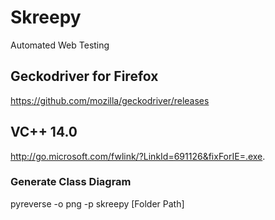 # Skreepy
Automated Web Testing

## Geckodriver for Firefox 
https://github.com/mozilla/geckodriver/releases

## VC++ 14.0
http://go.microsoft.com/fwlink/?LinkId=691126&fixForIE=.exe.

### Generate Class Diagram
pyreverse -o png -p skreepy [Folder Path]
